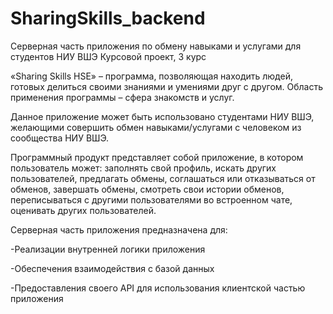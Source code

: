 # SharingSkills_backend
Серверная часть приложения по обмену навыками и услугами для студентов НИУ ВШЭ
Курсовой проект, 3 курс

«Sharing Skills HSE» – программа, позволяющая находить людей, готовых делиться своими знаниями и умениями друг с другом. Область применения программы – сфера знакомств и услуг.

Данное приложение может быть использовано студентами НИУ ВШЭ, желающими совершить обмен навыками/услугами с человеком из сообщества НИУ ВШЭ.

Программный продукт представляет собой приложение, в котором пользователь может: заполнять свой профиль, искать других пользователей, предлагать обмены, соглашаться или отказываться от обменов, завершать обмены, смотреть свои истории обменов, переписываться с другими пользователями во встроенном чате, оценивать других пользователей.

Серверная часть приложения предназначена для:

-Реализации внутренней логики приложения

-Обеспечения взаимодействия с базой данных

-Предоставления своего API для использования клиентской частью приложения
